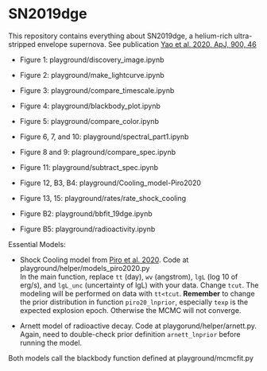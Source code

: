 # SN2019dge

This repository contains everything about SN2019dge, a helium-rich ultra-stripped envelope supernova. 
See publication [Yao et al. 2020, ApJ, 900, 46](https://iopscience.iop.org/article/10.3847/1538-4357/abaa3d)

- Figure 1: playground/discovery_image.ipynb
- Figure 2: playground/make_lightcurve.ipynb
- Figure 3: playground/compare_timescale.ipynb
- Figure 4: playground/blackbody_plot.ipynb   
- Figure 5: playground/compare_color.ipynb 
- Figure 6, 7, and 10: playground/spectral_part1.ipynb
- Figure 8 and 9: plaground/compare_spec.ipynb
- Figure 11: playground/subtract_spec.ipynb
- Figure 12, B3, B4: playground/Cooling_model-Piro2020
- Figure 13, 15: playground/rates/rate_shock_cooling

- Figure B2: playground/bbfit_19dge.ipynb 
- Figure B5: playground/radioactivity.ipynb

Essential Models:

- Shock Cooling model from [Piro et al. 2020](https://arxiv.org/pdf/2007.08543.pdf). Code at playground/helper/models_piro2020.py <br>
In the main function, replace `tt` (day), `wv` (angstrom), `lgL` (log 10 of erg/s), and `lgL_unc` (uncertainty of lgL) with your data. Change `tcut`. The modeling will be performed on data with `tt<tcut`. **Remember** to change the prior distribution in function `piro20_lnprior`, especially `texp` is the expected explosion epoch. Otherwise the MCMC will not converge.  

- Arnett model of radioactive decay. Code at playgorund/helper/arnett.py. <br>
Again, need to double-check prior definition `arnett_lnprior` before running the model.

Both models call the blackbody function defined at playground/mcmcfit.py 
